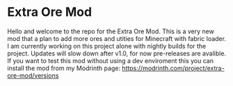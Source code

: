 # Extra Ore Mod
Hello and welcome to the repo for the Extra Ore Mod.
This is a very new mod that a plan to add more ores
and utities for Minecraft with fabric loader.
I am currently working on this project alone with nightly
builds for the project. Updates will slow down after v1.0, for
now pre-releases are avalible. If you want to test this mod without using
a dev enviroment this you can install the mod from my Modrinth page: https://modrinth.com/project/extra-ore-mod/versions
